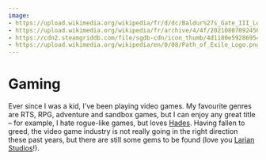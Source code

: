 ```yaml
---
image:
- https://upload.wikimedia.org/wikipedia/fr/d/dc/Baldur%27s_Gate_III_Logo.png
- https://upload.wikimedia.org/wikipedia/fr/archive/4/4f/20210807092456%21Age_of_Empires_IV_Logo.png
- https://cdn2.steamgriddb.com/file/sgdb-cdn/icon_thumb/4d1180e592869543e75486faa4eb9d23.png
- https://upload.wikimedia.org/wikipedia/en/0/08/Path_of_Exile_Logo.png
---
```


# Gaming

Ever since I was a kid, I've been playing video games. My favourite genres are RTS, RPG, adventure and sandbox games, but I can enjoy any great title – for example, I hate rogue-like games, but loves [Hades](https://en.wikipedia.org/wiki/Hades_(video_game)). Having fallen to greed, the video game industry is not really going in the right direction these past years, but there are still some gems to be found (love you [Larian Studios](https://larian.com/)!).